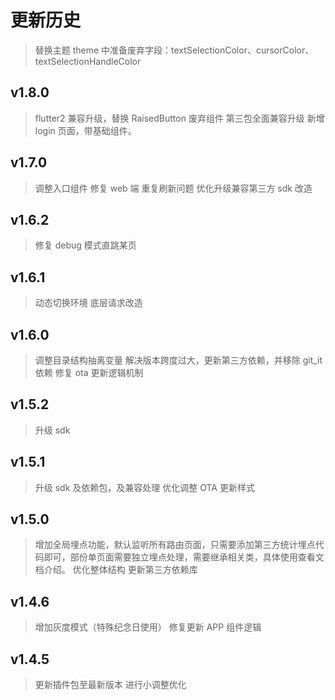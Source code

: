 # 更新历史

> 替换主题 theme 中准备废弃字段：textSelectionColor、cursorColor、textSelectionHandleColor

## v1.8.0

> flutter2 兼容升级，替换 RaisedButton 废弃组件
> 第三包全面兼容升级
> 新增 login 页面，带基础组件。

## v1.7.0

> 调整入口组件
> 修复 web 端 重复刷新问题
> 优化升级兼容第三方 sdk 改造

## v1.6.2

> 修复 debug 模式直跳某页

## v1.6.1

> 动态切换环境
> 底层请求改造

## v1.6.0

> 调整目录结构抽离变量
> 解决版本跨度过大，更新第三方依赖，并移除 git_it 依赖
> 修复 ota 更新逻辑机制

## v1.5.2

> 升级 sdk

## v1.5.1

> 升级 sdk 及依赖包，及兼容处理
> 优化调整 OTA 更新样式

## v1.5.0

> 增加全局埋点功能，默认监听所有路由页面，只需要添加第三方统计埋点代码即可，部份单页面需要独立埋点处理，需要继承相关类，具体使用查看文档介绍。
> 优化整体结构
> 更新第三方依赖库

## v1.4.6

> 增加灰度模式（特殊纪念日使用）
> 修复更新 APP 组件逻辑

## v1.4.5

> 更新插件包至最新版本
> 进行小调整优化
